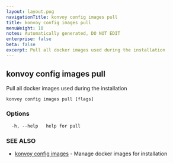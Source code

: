 ```yaml
---
layout: layout.pug
navigationTitle: konvoy config images pull
title: konvoy config images pull
menuWeight: 10
notes: Automatically generated, DO NOT EDIT
enterprise: false
beta: false
excerpt: Pull all docker images used during the installation
---
```


## konvoy config images pull

Pull all docker images used during the installation

```
konvoy config images pull [flags]
```

### Options

```
  -h, --help   help for pull
```

### SEE ALSO

* [konvoy config images](../)	 - Manage docker images for installation

